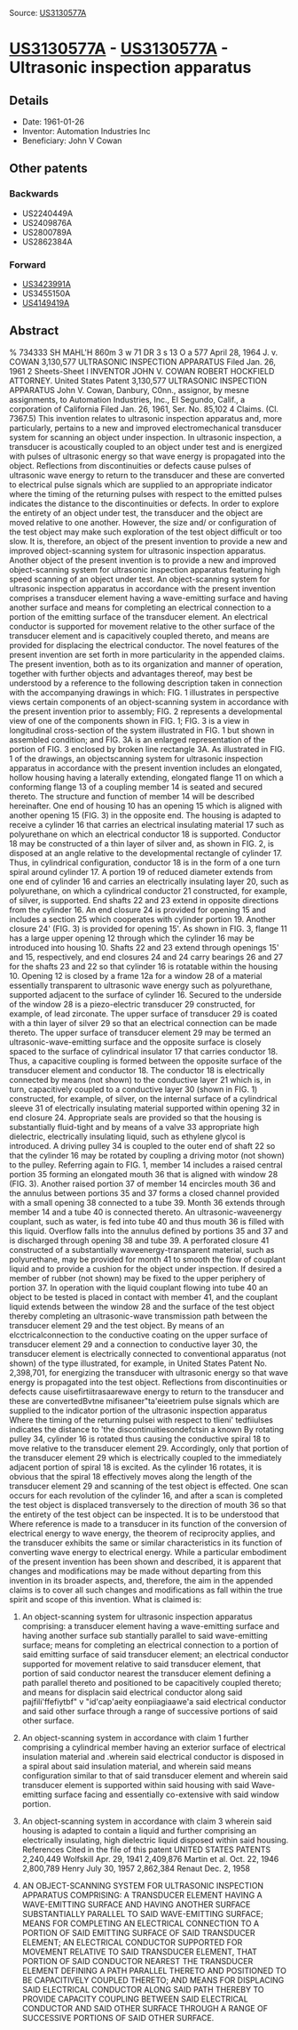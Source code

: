 Source: [US3130577A](https://patents.google.com/patent/US3130577A)

# [US3130577A](US3130577A.md) - [US3130577A](US3130577A.md) - Ultrasonic inspection apparatus

## Details

* Date: 1961-01-26
* Inventor: Automation Industries Inc
* Beneficiary: John V Cowan

## Other patents

### Backwards
 * US2240449A
 * US2409876A
 * US2800789A
 * US2862384A
### Forward
 * [US3423991A](US3423991A.md)
 * US3455150A
 * [US4149419A](US4149419A.md)
## Abstract

% 734333 SH MAHL'H 860m 3 w 71 DR 3 s 13 O a 577 April 28, 1964 J. v. COWAN 3,130,577 
ULTRASONIC INSPECTION APPARATUS Filed Jan. 26, 1961 2 Sheets-Sheet l INVENTOR JOHN V. COWAN ROBERT HOCKFIELD ATTORNEY. 
United States Patent 3,130,577 ULTRASONIC INSPECTION APPARATUS John V. Cowan, Danbury, C0nn., assignor, by mesne assignments, to Automation Industries, Inc., El Segundo, Calif., a corporation of California Filed Jan. 26, 1961, Ser. No. 85,102 4 Claims. (Cl. 7367.5) 
 This invention relates to ultrasonic inspection apparatus and, more particularly, pertains to a new and improved electromechanical transducer system for scanning an object under inspection. 
 In ultrasonic inspection, a transducer is acoustically coupled to an object under test and is energized with pulses of ultrasonic energy so that wave energy is propagated into the object. Reflections from discontinuities or defects cause pulses of ultrasonic wave energy to return to the transducer and these are converted to electrical pulse signals which are supplied to an appropriate indicator where the timing of the returning pulses with respect to the emitted pulses indicates the distance to the discontinuities or defects. In order to explore the entirety of an object under test, the transducer and the object are moved relative to one another. However, the size and/ or configuration of the test object may make such exploration of the test object difficult or too slow. 
 It is, therefore, an object of the present invention to provide a new and improved object-scanning system for ultrasonic inspection apparatus. 
 Another object of the present invention is to provide a new and improved object-scanning system for ultrasonic inspection apparatus featuring high speed scanning of an object under test. 
 An object-scanning system for ultrasonic inspection apparatus in accordance with the present invention comprises a transducer element having a wave-emitting surface and having another surface and means for completing an electrical connection to a portion of the emitting surface of the transducer element. An electrical conductor is supported for movement relative to the other surface of the transducer element and is capacitively coupled thereto, and means are provided for displacing the electrical conductor. 
 The novel features of the present invention are set forth in more particularity in the appended claims. The present invention, both as to its organization and manner of operation, together with further objects and advantages thereof, may best be understood by a reference to the following description taken in connection with the accompanying drawings in which: 
 FIG. 1 illustrates in perspective views certain components of an object-scanning system in accordance with the present invention prior to assembly; 
 FIG. 2 represents a developmental view of one of the components shown in FIG. 1; 
 FIG. 3 is a view in longitudinal cross-section of the system illustrated in FIG. 1 but shown in assembled condition; and 
 FIG. 3A is an enlarged representation of the portion of FIG. 3 enclosed by broken line rectangle 3A. 
 As illustrated in FIG. 1 of the drawings, an objectscanning system for ultrasonic inspection apparatus in accordance with the present invention includes an elongated, hollow housing having a laterally extending, elongated flange 11 on which a conforming flange 13 of a coupling member 14 is seated and secured thereto. The structure and function of member 14 will be described hereinafter. One end of housing 10 has an opening 15 which is aligned with another opening 15 (FIG. 3) in the opposite end. The housing is adapted to receive a cylinder 16 that carries an electrical insulating material 17 such as polyurethane on which an electrical conductor 18 is supported. Conductor 18 may be constructed of a thin layer of silver and, as shown in FIG. 2, is disposed at an angle relative to the developmental rectangle of cylinder 17. Thus, in cylindrical configuration, conductor 18 is in the form of a one turn spiral around cylinder 17. 
 A portion 19 of reduced diameter extends from one end of cylinder 16 and carries an electrically insulating layer 20, such as polyurethane, on which a cylindrical conductor 21 constructed, for example, of silver, is supported. End shafts 22 and 23 extend in opposite directions from the cylinder 16. 
 An end closure 24 is provided for opening 15 and includes a section 25 which cooperates with cylinder portion 19. Another closure 24' (FIG. 3) is provided for opening 15'. 
 As shown in FIG. 3, flange 11 has a large upper opening 12 through which the cylinder 16 may be introduced into housing 10. Shafts 22 and 23 extend through openings 15' and 15, respectively, and end closures 24 and 24 carry bearings 26 and 27 for the shafts 23 and 22 so that cylinder 16 is rotatable within the housing 10. 
 Opening 12 is closed by a frame 12a for a window 28 of a material essentially transparent to ultrasonic wave energy such as polyurethane, supported adjacent to the surface of cylinder 16. Secured to the underside of the window 28 is a piezo-electric transducer 29 constructed, for example, of lead zirconate. The upper surface of transducer 29 is coated with a thin layer of silver 29 so that an electrical connection can be made thereto. 
 The upper surface of transducer element 29 may be termed an ultrasonic-wave-emitting surface and the opposite surface is closely spaced to the surface of cylindrical insulator 17 that carries conductor 18. Thus, a capacitive coupling is formed between the opposite surface of the transducer element and conductor 18. The conductor 18 is electrically connected by means (not shown) to the conductive layer 21 which is, in turn, capacitively coupled to a conductive layer 30 (shown in FIG. 1) constructed, for example, of silver, on the internal surface of a cylindrical sleeve 31 of electrically insulating material supported within opening 32 in end closure 24. 
 Appropriate seals are provided so that the housing is substantially fluid-tight and by means of a valve 33 appropriate high dielectric, electrically insulating liquid, such as ethylene glycol is introduced. A driving pulley 34 is coupled to the outer end of shaft 22 so that the cylinder 16 may be rotated by coupling a driving motor (not shown) to the pulley. 
 Referring again to FIG. 1, member 14 includes a raised central portion 35 forming an elongated mouth 36 that is aligned with window 28 (FIG. 3). Another raised portion 37 of member 14 encircles mouth 36 and the annulus between portions 35 and 37 forms a closed channel provided with a small opening 38 connected to a tube 39. Month 36 extends through member 14 and a tube 40 is connected thereto. An ultrasonic-waveenergy couplant, such as water, is fed into tube 40 and thus mouth 36 is filled with this liquid. Overflow falls into the annulus defined by portions 35 and 37 and is discharged through opening 38 and tube 39. A perforated closure 41 constructed of a substantially waveenergy-transparent material, such as polyurethane, may be provided for month 41 to smooth the flow of couplant liquid and to provide a cushion for the object under inspection. If desired a member of rubber (not shown) may be fixed to the upper periphery of portion 37. 
 In operation with the liquid couplant flowing into tube 40 an object to be tested is placed in contact with member 41, and the couplant liquid extends between the window 28 and the surface of the test object thereby completing an ultrasonic-wave transmission path between the transducer element 29 and the test object. By means of an elcctricalconnection to the conductive coating on the upper surface of transducer element 29 and a connection to conductive layer 30, the transducer element is electrically connected to conventional apparatus (not shown) of the type illustrated, for example, in United States Patent No. 2,398,701, for energizing the transducer with ultrasonic energy so that wave energy is propagated into the test object. Reflections from discontinuities or defects cause uisefirtiitrasaarewave energy to return to the transducer and these are convertedBvtne mifisaneer"ta'eieetriem pulse signals which are supplied to the indicator portion of the ultrasonic inspection apparatus Where the timing of the returning pulsei with respect to tlieni' tedfiiulses indicates the distance to 'the discontinuitiesondefctsin a known By rotating pulley 34, cylinder 16 is rotated thus causing the conductive spiral 18 to move relative to the transducer element 29. Accordingly, only that portion of the transducer element 29 which is electrically coupled to the immediately adjacent portion of spiral 18 is excited. As the cylinder 16 rotates, it is obvious that the spiral 18 effectively moves along the length of the transducer element 29 and scanning of the test object is effected. One scan occurs for each revolution of the cylinder 16, and after a scan is completed the test object is displaced transversely to the direction of mouth 36 so that the entirety of the test object can be inspected. 
 It is to be understood that Where reference is made to a transducer in its function of the conversion of electrical energy to wave energy, the theorem of reciprocity applies, and the transducer exhibits the same or similar characteristics in its function of converting wave energy to electrical energy. 
 While a particular embodiment of the present invention has been shown and described, it is apparent that changes and modifications may be made without departing from this invention in its broader aspects, and, therefore, the aim in the appended claims is to cover all such changes and modifications as fall within the true spirit and scope of this invention. 
What is claimed is: 
 1. An object-scanning system for ultrasonic inspection apparatus comprising: a transducer element having a wave-emitting surface and having another surface sub stantially parallel to said wave-emitting surface; means for completing an electrical connection to a portion of said emitting surface of said transducer element; an electrical conductor supported for movement relative to said transducer element, that portion of said conductor nearest the transducer element defining a path parallel thereto and positioned to be capacitively coupled thereto; and means for displacin said electrical conductor along said pajfili'ffefiytbf" v "id'cap'aeity eonpiiagiaawe'a said electrical conductor and said other surface through a range of successive portions of said other surface. 
 2. An object-scanning system in accordance with claim 1 further comprising a cylindrical member having an exterior surface of electrical insulation material and .wherein said electrical conductor is disposed in a spiral about said insulation material, and wherein said means configuration similar to that of said transducer element and wherein said transducer element is supported within said housing with said Wave-emitting surface facing and essentially co-extensive with said window portion. 
 4. An object-scanning system in accordance with claim 3 wherein said housing is adapted to contain a liquid and further comprising an electrically insulating, high dielectric liquid disposed within said housing. 
References Cited in the file of this patent UNITED STATES PATENTS 2,240,449 Wolfskill Apr. 29, 1941 2,409,876 Martin et al. Oct. 22, 1946 2,800,789 Henry July 30, 1957 2,862,384 Renaut Dec. 2, 1958

1. AN OBJECT-SCANNING SYSTEM FOR ULTRASONIC INSPECTION APPARATUS COMPRISING: A TRANSDUCER ELEMENT HAVING A WAVE-EMITTING SURFACE AND HAVING ANOTHER SURFACE SUBSTANTIALLY PARALLEL TO SAID WAVE-EMITTING SURFACE; MEANS FOR COMPLETING AN ELECTRICAL CONNECTION TO A PORTION OF SAID EMITTING SURFACE OF SAID TRANSDUCER ELEMENT; AN ELECTRICAL CONDUCTOR SUPPORTED FOR MOVEMENT RELATIVE TO SAID TRANSDUCER ELEMENT, THAT PORTION OF SAID CONDUCTOR NEAREST THE TRANSDUCER ELEMENT DEFINING A PATH PARALLEL THERETO AND POSITIONED TO BE CAPACITIVELY COUPLED THERETO; AND MEANS FOR DISPLACING SAID ELECTRICAL CONDUCTOR ALONG SAID PATH THEREBY TO PROVIDE CAPACITY COUPLING BETWEEN SAID ELECTRICAL CONDUCTOR AND SAID OTHER SURFACE THROUGH A RANGE OF SUCCESSIVE PORTIONS OF SAID OTHER SURFACE.
